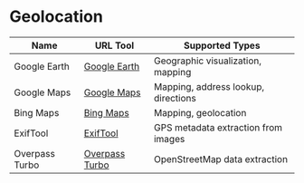 # Geolocation

| Name              | URL Tool                                      | Supported Types                        |
|-------------------|-----------------------------------------------|----------------------------------------|
| Google Earth      | [Google Earth](https://www.google.com/intl/fr/earth/) | Geographic visualization, mapping    |
| Google Maps       | [Google Maps](https://www.google.com/maps)    | Mapping, address lookup, directions  |
| Bing Maps         | [Bing Maps](https://www.bing.com/maps)        | Mapping, geolocation                 |
| ExifTool          | [ExifTool](https://exiftool.org/)             | GPS metadata extraction from images   |
| Overpass Turbo    | [Overpass Turbo](https://overpass-turbo.eu/)  | OpenStreetMap data extraction         |

